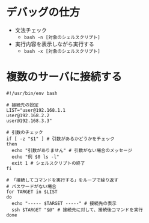# デバッグの仕方
- 文法チェック
  - `bash -n [対象のシェルスクリプト]`
- 実行内容を表示しながら実行する
  - `bash -x [対象のシェルスクリプト]`

# 複数のサーバに接続する
```
#!/usr/bin/env bash

# 接続先の設定
LIST="user@192.168.1.1
user@192.168.2.2
user@192.168.3.3"

# 引数のチェック
if [ -z "$1" ] # 引数があるかどうかをチェック
then
  echo "引数がありません" # 引数がない場合のメッセージ
  echo "例 $0 ls -l"
  exit 1 # シェルスクリプトの終了
fi

# 「接続してコマンドを実行する」をループで繰り返す
# パスワードがない場合
for TARGET in $LIST
do
  echo "----- $TARGET -----" # 接続先の表示
  ssh $TARGET "$@" # 接続先に対して、接続後コマンドを実行
done
```

